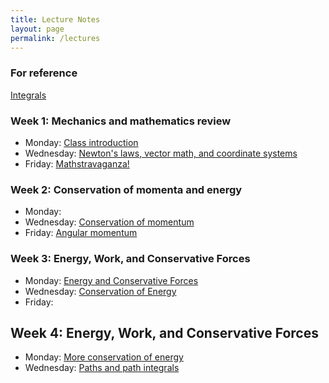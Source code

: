 ```yaml
---
title: Lecture Notes
layout: page
permalink: /lectures
---
```

### For reference ###
[Integrals](PhysH308/lectures/ToI)
### Week 1: Mechanics and mathematics review ###
 - Monday: [Class introduction](https://moodle.haverford.edu/pluginfile.php/92396/mod_folder/content/0/8-29%20%28Class%20Introduction%29.pdf?forcedownload=1)
 - Wednesday: [Newton's laws, vector math, and coordinate systems]()
 - Friday: [Mathstravaganza!]()
### Week 2: Conservation of momenta and energy ###
 - Monday:
 - Wednesday: [Conservation of momentum](https://moodle.haverford.edu/pluginfile.php/92396/mod_folder/content/0/9-7%20%28Conservation%20of%20Momentum%29.pdf?forcedownload=1)
 - Friday: [Angular momentum](https://moodle.haverford.edu/pluginfile.php/92396/mod_folder/content/0/9-9%20%28Angular%20Momentum%29.pdf?forcedownload=1)
 ### Week 3: Energy, Work, and Conservative Forces ###
- Monday: [Energy and Conservative Forces](https://moodle.haverford.edu/pluginfile.php/92396/mod_folder/content/0/9-12%20%28Energy%20and%20Conservative%20forces%29.pdf?forcedownload=1)
- Wednesday: [Conservation of Energy](https://moodle.haverford.edu/pluginfile.php/92396/mod_folder/content/0/9-14%20%28Conservation%20of%20Energy%29.pdf?forcedownload=1)
- Friday: 
## Week 4: Energy, Work, and Conservative Forces ###
- Monday: [More conservation of energy](https://moodle.haverford.edu/pluginfile.php/92396/mod_folder/content/0/9-19%20%28More%20conservation%20of%20energy%29.pdf?forcedownload=1)
- Wednesday: [Paths and path integrals](https://moodle.haverford.edu/pluginfile.php/92396/mod_folder/content/0/9-21%20%28Paths%20and%20path%20integrals%29.pdf?forcedownload=1)